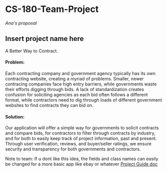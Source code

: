 # CS-180-Team-Project
*Ana's proposal*

## Insert project name here 
A Better Way to Contract.

#### Problem: 
Each contracting company and government agency typically has its own contracting website, creating a myriad of problems. Smaller, newer contracing
companies face high entry barriers, while governments waste their efforts digging through bids. A lack of standardization creates confusion for 
soliciting agencies as each bid often follows a different format, while contractors need to dig through loads of different government websites to find
contracts they can bid on. 

#### Solution: 
Our application will offer a simple way for governments to solicit contracts and compare bids, for contractors to filter through contracts 
by industry, and for both to easily keep track of project information, past and present. Through user verification, reviews, and buyer/seller ratings,
we ensure security and transparency for both governments and
contractors.

Note to team: If u dont like this idea, the fields and class names can easily be changed for a more basic app like ebay or whatever
[Project Guide doc](https://docs.google.com/document/d/1TrToqI1D0JqabIITiFDCbOp5mhsz4vfsDnJ16f8bZbs/edit?tab=t.0)
